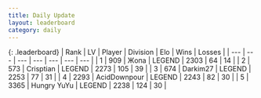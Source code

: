 ```yaml
---
title: Daily Update
layout: leaderboard
category: daily
---
```


{: .leaderboard}
| Rank | LV | Player | Division | Elo | Wins | Losses |
| --- | --- | --- | --- | --- | --- | --- |
| <span data-change="0">1</span> | 909 | <span title="ID: 402846">Жoпа</span> | LEGEND | <span data-change="0">2303</span> | <span data-change="0">64</span> | <span data-change="0">14</span> |
| <span data-change="12">2</span> | 573 | <span title="ID: 665674">Crisptian</span> | LEGEND | <span data-change="81">2273</span> | <span data-change="14">105</span> | <span data-change="0">39</span> |
| <span data-change="-1">3</span> | 674 | <span title="ID: 694036">Darkim27</span> | LEGEND | <span data-change="0">2253</span> | <span data-change="0">77</span> | <span data-change="0">31</span> |
| <span data-change="-1">4</span> | 2293 | <span title="ID: 304661">AcidDownpour</span> | LEGEND | <span data-change="0">2243</span> | <span data-change="0">82</span> | <span data-change="0">30</span> |
| <span data-change="0">5</span> | 3365 | <span title="ID: 164871">Hungry YuYu</span> | LEGEND | <span data-change="0">2238</span> | <span data-change="0">124</span> | <span data-change="0">30</span> |